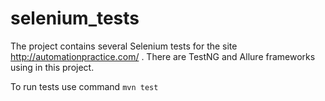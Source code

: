 # selenium_tests
The project contains several Selenium tests for the site http://automationpractice.com/ .
There are TestNG and Allure frameworks using in this project.

To run tests use command `mvn test`
